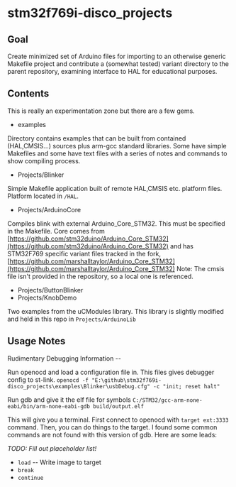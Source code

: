 
# stm32f769i-disco_projects

## Goal
Create minimized set of Arduino files for importing to an otherwise generic Makefile project and contribute a (somewhat tested) variant directory to the parent repository, examining interface to HAL for educational purposes.

## Contents
This is really an experimentation zone but there are a few gems.

* examples

Directory contains examples that can be built from contained (HAL,CMSIS...) sources plus arm-gcc standard libraries.  Some have simple Makefiles and some have text files with a series of notes and commands to show compiling process.

* Projects/Blinker

Simple Makefile application built of remote HAL,CMSIS etc. platform files.  Platform located in `/HAL`.

* Projects/ArduinoCore

Compiles blink with external Arduino_Core_STM32.  This must be specified in the Makefile.  Core comes from [https://github.com/stm32duino/Arduino_Core_STM32](https://github.com/stm32duino/Arduino_Core_STM32) and has STM32F769 specific variant files tracked in the fork, [https://github.com/marshalltaylor/Arduino_Core_STM32](https://github.com/marshalltaylor/Arduino_Core_STM32)
Note:  The cmsis file isn't provided in the repository, so a local one is referenced.

* Projects/ButtonBlinker
* Projects/KnobDemo

Two examples from the uCModules library.  This library is slightly modified and held in this repo in `Projects/ArduinoLib`

## Usage Notes
Rudimentary Debugging Information --

Run openocd and load a configuration file in.  This files gives debugger config to st-link.
`openocd -f "E:\github\stm32f769i-disco_projects\examples\Blinker\usbDebug.cfg" -c "init; reset halt"`

Run gdb and give it the elf file for symbols
`C:/STM32/gcc-arm-none-eabi/bin/arm-none-eabi-gdb build/output.elf`

This will give you a terminal.  First connect to openocd with `target ext:3333` command.  Then, you can do things to the target.  I found some common commands are not found with this version of gdb.  Here are some leads:

*TODO: Fill out placeholder list!*
* `load` -- Write image to target
* `break`
* `continue`
